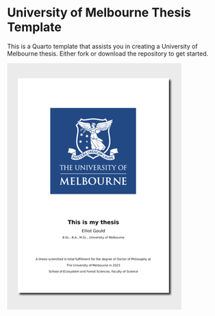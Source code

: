 
<!-- README.md is generated from README.qmd. Please edit that file -->

# University of Melbourne Thesis Template

This is a Quarto template that assists you in creating a 
University of Melbourne thesis. Either fork or download the repository to get
started.

<div>

[![](examples/template.png)](examples/template.pdf)

</div>
